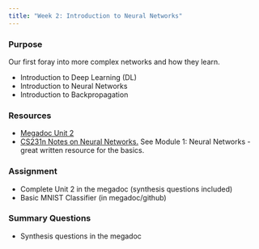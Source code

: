 ```yaml
---
title: "Week 2: Introduction to Neural Networks"
---
```


### Purpose

Our first foray into more complex networks and how they learn.
- Introduction to Deep Learning (DL)
- Introduction to Neural Networks
- Introduction to Backpropagation

### Resources

- [Megadoc Unit 2](../content/deep_learning/)
- [CS231n Notes on Neural Networks.](https://cs231n.github.io/) See Module 1: Neural Networks - great written resource for the basics.

### Assignment

- Complete Unit 2 in the megadoc (synthesis questions included)
- Basic MNIST Classifier (in megadoc/github)

### Summary Questions

- Synthesis questions in the megadoc